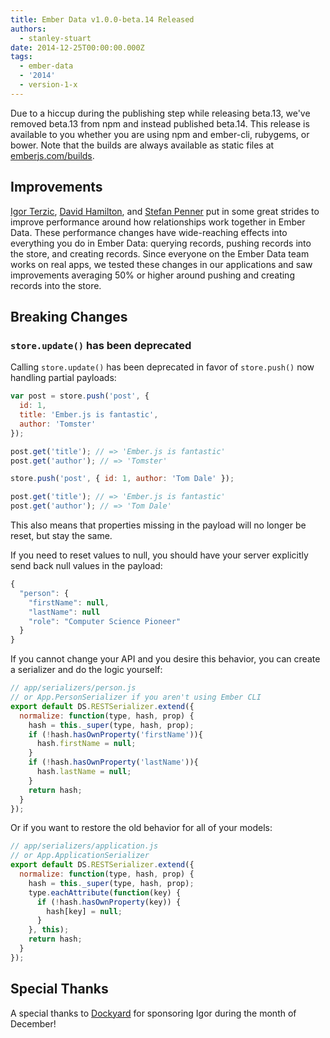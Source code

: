```yaml
---
title: Ember Data v1.0.0-beta.14 Released
authors:
  - stanley-stuart
date: 2014-12-25T00:00:00.000Z
tags:
  - ember-data
  - '2014'
  - version-1-x
---
```



Due to a hiccup during the publishing step while releasing beta.13,
we've removed beta.13 from npm and instead published beta.14. This
release is available to you whether you are using npm and ember-cli,
rubygems, or bower. Note that the builds are always available as static
files at [emberjs.com/builds](http://emberjs.com/builds).

## Improvements

[Igor Terzic][igor], [David Hamilton][hjdivad], and [Stefan
Penner][stef] put in some great strides to improve performance around
how relationships work together in Ember Data. These performance changes
have wide-reaching effects into everything you do in Ember Data:
querying records, pushing records into the store, and creating records.
Since everyone on the Ember Data team works on real apps, we tested
these changes in our applications and saw improvements averaging 50% or
higher around pushing and creating records into the store.

## Breaking Changes

### `store.update()` has been deprecated

Calling `store.update()` has been deprecated in favor of `store.push()`
now
handling partial payloads:

```javascript
var post = store.push('post', {
  id: 1,
  title: 'Ember.js is fantastic',
  author: 'Tomster'
});

post.get('title'); // => 'Ember.js is fantastic'
post.get('author'); // => 'Tomster'

store.push('post', { id: 1, author: 'Tom Dale' });

post.get('title'); // => 'Ember.js is fantastic'
post.get('author'); // => 'Tom Dale'
```

This also means that properties missing in the payload will no longer be
reset,
but stay the same.

If you need to reset values to null, you should have your server
explicitly
send back null values in the payload:

```javascript
{
  "person": {
    "firstName": null,
    "lastName": null
    "role": "Computer Science Pioneer"
  }
}
```

If you cannot change your API and you desire this behavior, you can
create a
serializer and do the logic yourself:

```javascript
// app/serializers/person.js
// or App.PersonSerializer if you aren't using Ember CLI
export default DS.RESTSerializer.extend({
  normalize: function(type, hash, prop) {
    hash = this._super(type, hash, prop);
    if (!hash.hasOwnProperty('firstName')){
      hash.firstName = null;
    }
    if (!hash.hasOwnProperty('lastName')){
      hash.lastName = null;
    }
    return hash;
  }
});
```

Or if you want to restore the old behavior for all of your models:

```javascript
// app/serializers/application.js
// or App.ApplicationSerializer
export default DS.RESTSerializer.extend({
  normalize: function(type, hash, prop) {
    hash = this._super(type, hash, prop);
    type.eachAttribute(function(key) {
      if (!hash.hasOwnProperty(key)) {
        hash[key] = null;
      }
    }, this);
    return hash;
  }
});
```

<!-- alex ignore special -->
## Special Thanks

<!-- alex ignore special -->
A special thanks to [Dockyard][dockyard] for sponsoring Igor during the
month of December!

<!-- Links -->
[igor]: https://twitter.com/terzicigor
[hjdivad]: https://twitter.com/hjdivad
[stef]: https://twitter.com/stefanpenner
[dockyard]: http://dockyard.com
